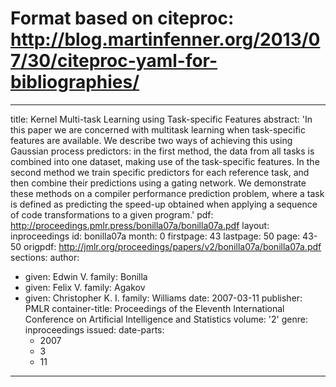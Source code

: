 # Format based on citeproc: http://blog.martinfenner.org/2013/07/30/citeproc-yaml-for-bibliographies/
---
title: Kernel Multi-task Learning using Task-specific Features
abstract: 'In this paper we are concerned with multitask learning when task-specific
  features are available. We describe two ways of achieving this using Gaussian process
  predictors: in the first method, the data from all tasks is combined into one dataset,
  making use of the task-specific features. In the second method we train specific
  predictors for each reference task, and then combine their predictions using a gating
  network. We demonstrate these methods on a compiler performance prediction problem,
  where a task is defined as predicting the speed-up obtained when applying a sequence
  of code transformations to a given program.'
pdf: http://proceedings.pmlr.press/bonilla07a/bonilla07a.pdf
layout: inproceedings
id: bonilla07a
month: 0
firstpage: 43
lastpage: 50
page: 43-50
origpdf: http://jmlr.org/proceedings/papers/v2/bonilla07a/bonilla07a.pdf
sections: 
author:
- given: Edwin V.
  family: Bonilla
- given: Felix V.
  family: Agakov
- given: Christopher K. I.
  family: Williams
date: 2007-03-11
publisher: PMLR
container-title: Proceedings of the Eleventh International Conference on Artificial
  Intelligence and Statistics
volume: '2'
genre: inproceedings
issued:
  date-parts:
  - 2007
  - 3
  - 11
---
